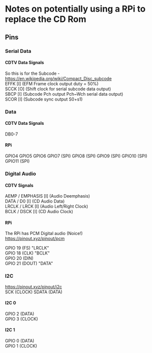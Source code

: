 # Notes on potentially using a RPi to replace the CD Rom

## Pins

### Serial Data
#### CDTV Data Signals 
So this is for the Subcode - https://en.wikipedia.org/wiki/Compact_Disc_subcode  
EFFK [I] (EFM Frame clock output duty = 50%)  
SCCK [O] (Shift clock for serial subcode data output)  
SBCP [I] (Subcode Pch output Pch~Wch serial data output)  
SCOR [I] (Subcode sync output S0+s1)  




### Data
#### CDTV Data Signals 
DB0-7
#### RPi
GPIO4
GPIO5
GPIO6
GPIO7  (SPI)
GPIO8  (SPI)
GPIO9  (SPI)
GPIO10 (SPI)
GPIO11 (SPI)

### Digital Audio
#### CDTV Signals 
AEMP / EMPHASIS [I] (Audio Deemphasis)   
DATA / D0 [I] (CD Audio Data)   
LRCLK / LRCK [I] (Audio Left/Right Clock)   
BCLK / DSCK [I] (CD Audio Clock)   

#### RPi
The RPi has PCM Digital audio (Noice!)  
https://pinout.xyz/pinout/pcm  

GPIO 19 (FS) "LRCLK"  
GPIO 18 (CLK) "BCLK"  
GPIO 20 (DIN)   
GPIO 21 (DOUT) "DATA"  

### I2C
https://pinout.xyz/pinout/i2c  
SCK (CLOCK)
SDATA (DATA)

#### I2C 0
GPIO 2 (DATA)  
GPIO 3 (CLOCK)  

#### I2C 1
GPIO 0 (DATA)  
GPIO 1 (CLOCK)  

